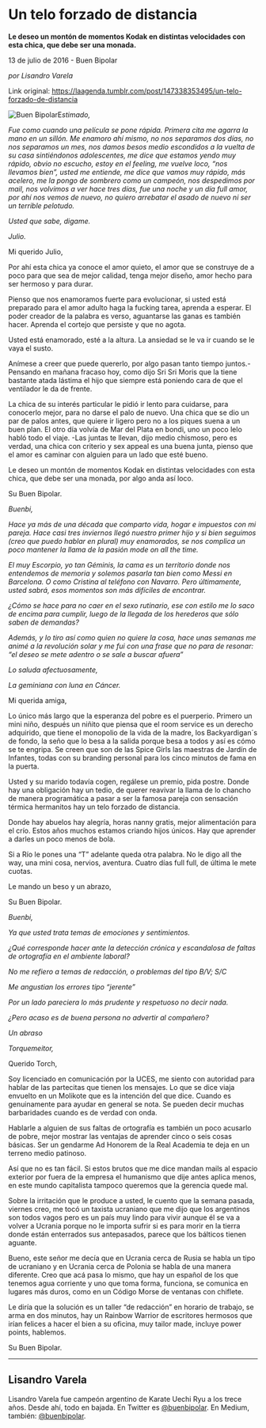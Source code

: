 # Un telo forzado de distancia

**Le deseo un montón de momentos Kodak en distintas velocidades con esta chica, que debe ser una monada.**

13 de julio de 2016 - Buen Bipolar

_por Lisandro Varela_

Link original: https://laagenda.tumblr.com/post/147338353495/un-telo-forzado-de-distancia

![Buen Bipolar](https://64.media.tumblr.com/f5183e7bf8bb3861c4cce5bc074333a6/tumblr_inline_pk0gx2ZYNw1t6q87u_500.jpg)E*stimado,*

*Fue como cuando una película se pone rápida. Primera cita me agarra la mano en un sillón. Me enamoro ahí mismo, no nos separamos dos
 días, no nos separamos un mes, nos damos besos medio escondidos a la 
vuelta de su casa sintiéndonos adolescentes, me dice que estamos yendo 
muy rápido, obvio no escucho, estoy en el feeling, me vuelve loco, “nos 
llevamos bien”, usted me entiende, me dice que vamos muy rápido, más 
acelero, me la pongo de sombrero como un campeón, nos despedimos por 
mail, nos volvimos a ver hace tres días, fue una noche y un día full 
amor, por ahí nos vemos de nuevo, no quiero arrebatar el asado de nuevo 
ni ser un terrible pelotudo.* 

*Usted que sabe, digame.*

*Julio.*

Mi querido Julio, 

Por
 ahí esta chica ya conoce el amor quieto, el amor que se construye de a 
poco para que sea de mejor calidad, tenga mejor diseño, amor hecho para 
ser hermoso y para durar. 

Pienso
 que nos enamoramos fuerte para evolucionar, si usted está preparado 
para el amor adulto haga la fucking tarea, aprenda a esperar. El poder 
creador de la palabra es verso, aguantarse las ganas es también hacer. 
Aprenda el cortejo que persiste y que no agota.

Usted está enamorado, esté a la altura. La ansiedad se le va ir cuando se le vaya el susto.

Anímese
 a creer que puede quererlo, por algo pasan tanto tiempo 
juntos.-Pensando en mañana fracaso hoy, como dijo Sri Sri Moris que la 
tiene bastante atada lástima el hijo que siempre está poniendo cara de 
que el ventilador le da de frente.

La
 chica de su interés particular le pidió ir lento para cuidarse, para 
conocerlo mejor, para no darse el palo de nuevo. Una chica que se dio un
 par de palos antes, que quiere ir ligero pero no a los piques suena a 
un buen plan. El otro día volvía de Mar del Plata en bondi, uno un poco 
lelo habló todo el viaje. -Las juntas te llevan, dijo medio chismoso, 
pero es verdad, una chica con criterio y sex appeal es una buena junta, 
pienso que el amor es caminar con alguien para un lado que esté bueno.

Le deseo un montón de momentos Kodak en distintas velocidades con esta chica, que debe ser una monada, por algo anda así loco.

Su Buen Bipolar.

  


*Buenbi,*

*Hace
 ya más de una década que comparto vida, hogar e impuestos con mi 
pareja. Hace casi tres inviernos llegó nuestro primer hijo y si bien 
seguimos (creo que puedo hablar en plural) muy enamorados, se nos 
complica un poco  mantener la llama de la pasión mode on all the time.*

*El
 muy Escorpio, yo tan Géminis, la cama es un territorio donde nos 
entendemos de memoria y solemos pasarla tan bien como Messi en 
Barcelona. O como Cristina al teléfono con Navarro. Pero últimamente, 
usted sabrá, esos momentos son más difíciles de encontrar.* 

*¿Cómo
 se hace para no caer en el sexo rutinario, ese con estilo me lo saco de
 encima para cumplir, luego de la llegada de los herederos que sólo 
saben de demandas?*

*Además,
 y lo tiro así como quien no quiere la cosa, hace unas semanas me animé a
 la revolución solar y me fui con una frase que no para de resonar: “el
 deseo se mete adentro o se sale a buscar afuera”*

*Lo saluda afectuosamente,*

*La geminiana con luna en Cáncer.*

Mi querida amiga,

Lo
 único más largo que la esperanza del pobre es el puerperio. Primero un 
mini niño, después un niñito que piensa que el room service es un 
derecho adquirido, que tiene el monopolio de la vida de la madre, los 
Backyardigan´s de fondo, la seño que lo besa a la salida porque besa a 
todos y así es cómo se te engripa. Se creen que son de las Spice Girls 
las maestras de Jardín de Infantes, todas con su branding personal para 
los cinco minutos de fama en la puerta.

Usted
 y su marido todavía cogen, regálese un premio, pida postre. Donde hay 
una obligación hay un tedio, de querer reavivar la llama de lo chancho 
de manera programática a pasar a ser la famosa pareja con sensación 
térmica hermanitos hay un telo forzado de distancia.

Donde
 hay abuelos hay alegría, horas nanny gratis, mejor alimentación para el
 crío. Estos años muchos estamos criando hijos únicos. Hay que aprender a
 darles un poco menos de bola.

Si
 a Río le pones una “T” adelante queda otra palabra. No le digo all the 
way, una mini cosa, nervios, aventura. Cuatro días full full, de última 
le mete cuotas.

Le mando un beso y un abrazo,

Su Buen Bipolar.

  


*Buenbi,*

*Ya que usted trata temas de emociones y sentimientos.*

*¿Qué corresponde hacer ante la detección crónica y escandalosa de faltas de ortografía en el ambiente laboral?*

*No me refiero a temas de redacción, o problemas del tipo B/V; S/C*

*Me angustian los errores tipo “jerente”*

*Por un lado pareciera lo más prudente y respetuoso no decir nada.*

*¿Pero acaso es de buena persona no advertir al compañero?*

*Un abraso*

*Torquemeitor,*

Querido Torch,

Soy
 licenciado en comunicación por la UCES, me siento con autoridad para 
hablar de las partecitas que tienen los mensajes.  Lo que se dice viaja 
envuelto en un Molikote que es la intención del que dice. Cuando es 
genuinamente para ayudar en general se nota. Se pueden decir muchas 
barbaridades cuando es de verdad con onda.

Hablarle
 a alguien de sus faltas de ortografía es también un poco acusarlo de 
pobre, mejor mostrar las ventajas de aprender cinco o seis cosas 
básicas. Ser un gendarme Ad Honorem de la Real Academia te deja en un 
terreno medio patinoso.

Así
 que no es tan fácil. Si estos brutos que me dice mandan mails al 
espacio exterior por fuera de la empresa el humanismo que dije antes 
aplica menos, en este mundo capitalista tampoco queremos que la gerencia
 quede mal.

Sobre
 la irritación que le produce a usted, le cuento que la semana pasada, 
viernes creo, me tocó un taxista ucraniano que me dijo que los 
argentinos son todos vagos pero es un país muy lindo para vivir aunque 
él se va a volver a Ucrania porque no le importa sufrir si es para morir
 en la tierra donde están enterrados sus antepasados, parece que los 
bálticos tienen aguante. 

Bueno,
 este señor me decía que en Ucrania cerca de Rusia se habla un tipo de 
ucraniano y en Ucrania cerca de Polonia se habla de una manera 
diferente. Creo que acá pasa lo mismo, que hay un español de los que 
tenemos agua corriente y uno que toma forma, funciona, se comunica en 
lugares más duros, como en un Código Morse de ventanas con chiflete. 

Le
 diría que la solución es un taller “de redacción” en horario de 
trabajo, se arma en dos minutos, hay un Rainbow Warrior de escritores hermosos que irían felices a hacer el bien a su oficina, muy tailor 
made, incluye power points, hablemos.

Su Buen Bipolar.



---

 Lisandro Varela
----------------

 Lisandro Varela fue campeón argentino de Karate Uechi Ryu a los trece años. Desde ahí, todo en bajada. En Twitter es [@buenbipolar](http://www.twitter.com/buenbipolar). En Medium, también: [@buenbipolar](https://medium.com/@buenbipolar). 


